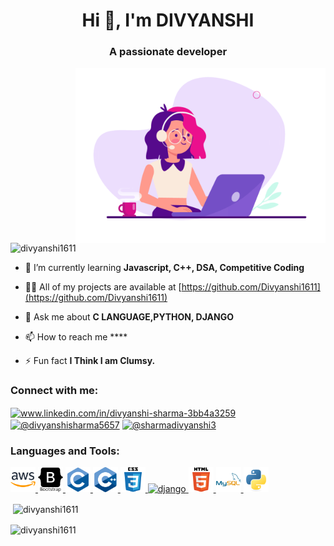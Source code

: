 <h1 align="center">Hi 👋, I'm DIVYANSHI</h1>
<h3 align="center">A passionate developer</h3>
<img align="right" alt="coding" width="400" src="gif.gif"

<p align="left"> <img src="https://komarev.com/ghpvc/?username=divyanshi1611&label=Profile%20views&color=0e75b6&style=flat" alt="divyanshi1611" /> </p>

- 🌱 I’m currently learning **Javascript, C++, DSA, Competitive Coding**

- 👨‍💻 All of my projects are available at [https://github.com/Divyanshi1611](https://github.com/Divyanshi1611)

- 💬 Ask me about **C LANGUAGE,PYTHON, DJANGO**

- 📫 How to reach me ****

- ⚡ Fun fact **I Think I am Clumsy.**

<h3 align="left">Connect with me:</h3>
<p align="left">
<a href="https://linkedin.com/in/www.linkedin.com/in/divyanshi-sharma-3bb4a3259" target="blank"><img align="center" src="https://raw.githubusercontent.com/rahuldkjain/github-profile-readme-generator/master/src/images/icons/Social/linked-in-alt.svg" alt="www.linkedin.com/in/divyanshi-sharma-3bb4a3259" height="30" width="40" /></a>
<a href="https://www.youtube.com/c/@divyanshisharma5657" target="blank"><img align="center" src="https://raw.githubusercontent.com/rahuldkjain/github-profile-readme-generator/master/src/images/icons/Social/youtube.svg" alt="@divyanshisharma5657" height="30" width="40" /></a>
<a href="https://www.hackerrank.com/@sharmadivyanshi3" target="blank"><img align="center" src="https://raw.githubusercontent.com/rahuldkjain/github-profile-readme-generator/master/src/images/icons/Social/hackerrank.svg" alt="@sharmadivyanshi3" height="30" width="40" /></a>
</p>

<h3 align="left">Languages and Tools:</h3>
<p align="left"> <a href="https://aws.amazon.com" target="_blank" rel="noreferrer"> <img src="https://raw.githubusercontent.com/devicons/devicon/master/icons/amazonwebservices/amazonwebservices-original-wordmark.svg" alt="aws" width="40" height="40"/> </a> <a href="https://getbootstrap.com" target="_blank" rel="noreferrer"> <img src="https://raw.githubusercontent.com/devicons/devicon/master/icons/bootstrap/bootstrap-plain-wordmark.svg" alt="bootstrap" width="40" height="40"/> </a> <a href="https://www.cprogramming.com/" target="_blank" rel="noreferrer"> <img src="https://raw.githubusercontent.com/devicons/devicon/master/icons/c/c-original.svg" alt="c" width="40" height="40"/> </a> <a href="https://www.w3schools.com/cpp/" target="_blank" rel="noreferrer"> <img src="https://raw.githubusercontent.com/devicons/devicon/master/icons/cplusplus/cplusplus-original.svg" alt="cplusplus" width="40" height="40"/> </a> <a href="https://www.w3schools.com/css/" target="_blank" rel="noreferrer"> <img src="https://raw.githubusercontent.com/devicons/devicon/master/icons/css3/css3-original-wordmark.svg" alt="css3" width="40" height="40"/> </a> <a href="https://www.djangoproject.com/" target="_blank" rel="noreferrer"> <img src="https://cdn.worldvectorlogo.com/logos/django.svg" alt="django" width="40" height="40"/> </a> <a href="https://www.w3.org/html/" target="_blank" rel="noreferrer"> <img src="https://raw.githubusercontent.com/devicons/devicon/master/icons/html5/html5-original-wordmark.svg" alt="html5" width="40" height="40"/> </a> <a href="https://www.mysql.com/" target="_blank" rel="noreferrer"> <img src="https://raw.githubusercontent.com/devicons/devicon/master/icons/mysql/mysql-original-wordmark.svg" alt="mysql" width="40" height="40"/> </a> <a href="https://www.python.org" target="_blank" rel="noreferrer"> <img src="https://raw.githubusercontent.com/devicons/devicon/master/icons/python/python-original.svg" alt="python" width="40" height="40"/> </a> </p>

<p>&nbsp;<img align="center" src="https://github-readme-stats.vercel.app/api?username=divyanshi1611&show_icons=true&locale=en" alt="divyanshi1611" /></p>

<p><img align="center" src="https://github-readme-streak-stats.herokuapp.com/?user=divyanshi1611&" alt="divyanshi1611" /></p>
